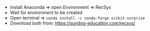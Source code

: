 * Install Anaconda => open Environment => RecSys
* Wait for environment to be created
* Open terminal => ```conda install -c conda-forge scikit-surprise```
* Download both from: https://sundog-education.com/recsys/
